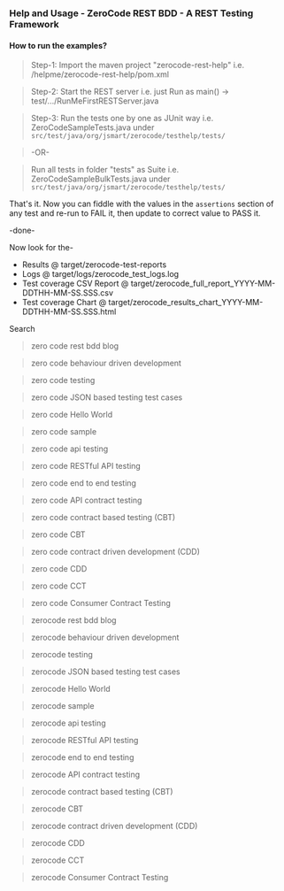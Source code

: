 ### Help and Usage - ZeroCode REST BDD - A REST Testing Framework 

#### How to run the examples?

> Step-1: 
Import the maven project "zerocode-rest-help" i.e. /helpme/zerocode-rest-help/pom.xml

> Step-2: 
Start the REST server i.e. just Run as main() -> test/.../RunMeFirstRESTServer.java

> Step-3: 
Run the tests one by one as JUnit way i.e. ZeroCodeSampleTests.java under `src/test/java/org/jsmart/zerocode/testhelp/tests/`

> -OR-

> Run all tests in folder "tests" as Suite i.e. ZeroCodeSampleBulkTests.java under `src/test/java/org/jsmart/zerocode/testhelp/tests/`

That's it. Now you can fiddle with the values in the `assertions` section of any test and re-run to FAIL it, 
then update to correct value to PASS it.

-done-


Now look for the-
* Results @ target/zerocode-test-reports
* Logs @ target/logs/zerocode_test_logs.log
* Test coverage CSV Report @ target/zerocode_full_report_YYYY-MM-DDTHH-MM-SS.SSS.csv
* Test coverage Chart @ target/zerocode_results_chart_YYYY-MM-DDTHH-MM-SS.SSS.html


Search

> zero code rest bdd blog

> zero code behaviour driven development

> zero code testing

> zero code JSON based testing test cases

> zero code Hello World

> zero code sample

> zero code api testing

> zero code RESTful API testing

> zero code end to end testing

> zero code API contract testing

> zero code contract based testing (CBT)

> zero code CBT

> zero code contract driven development (CDD)

> zero code CDD

> zero code CCT

> zero code Consumer Contract Testing

> zerocode rest bdd blog

> zerocode behaviour driven development

> zerocode testing

> zerocode JSON based testing test cases

> zerocode Hello World

> zerocode sample

> zerocode api testing

> zerocode RESTful API testing

> zerocode end to end testing

> zerocode API contract testing

> zerocode contract based testing (CBT)

> zerocode CBT

> zerocode contract driven development (CDD)

> zerocode CDD

> zerocode CCT

> zerocode Consumer Contract Testing
